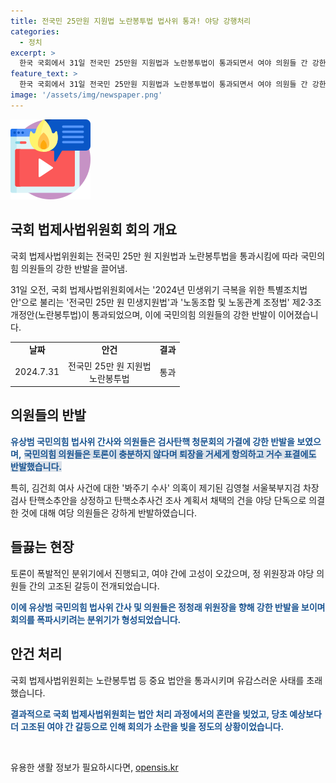 ```yaml
---
title: 전국민 25만원 지원법 노란봉투법 법사위 통과! 야당 강행처리
categories:
  - 정치
excerpt: >
  한국 국회에서 31일 전국민 25만원 지원법과 노란봉투법이 통과되면서 여야 의원들 간 강한 갈등이 벌어졌다. 국민의힘 의원들은 토론이 충분하지 않다며 항의하고 반발하며 퇴장했고, 정 청라 의원은 의사진행을 강행하여 여당 의원들의 항의를 일으켰다. 이에 더불어민주당은 다음달 1일 본회의 표결을 검토하고 있으며, 국민의힘은 필리버스터로 대응한다는 방침이다. 특히 봐주기 수사 의혹이 제기된 검사의 탄핵소추안이 의결되면서 여당 의원들과 야당 의원들 간 고성이 오갔고, 야당 의원들이 사과를 요구하는 등 갈등이 심화되고 있다.
feature_text: >
  한국 국회에서 31일 전국민 25만원 지원법과 노란봉투법이 통과되면서 여야 의원들 간 강한 갈등이 벌어졌다. 국민의힘 의원들은 토론이 충분하지 않다며 항의하고 반발하며 퇴장했고, 정 청라 의원은 의사진행을 강행하여 여당 의원들의 항의를 일으켰다. 이에 더불어민주당은 다음달 1일 본회의 표결을 검토하고 있으며, 국민의힘은 필리버스터로 대응한다는 방침이다. 특히 봐주기 수사 의혹이 제기된 검사의 탄핵소추안이 의결되면서 여당 의원들과 야당 의원들 간 고성이 오갔고, 야당 의원들이 사과를 요구하는 등 갈등이 심화되고 있다.
image: '/assets/img/newspaper.png'
---
```


<p><img src="/assets/img/news.png" alt="rentncar 속보" /></p>

<h2 data-ke-size="size26">국회 법제사법위원회 회의 개요</h2>

<p>국회 법제사법위원회는 전국민 25만 원 지원법과 노란봉투법을 통과시킴에 따라 국민의힘 의원들의 강한 반발을 끌어냄.</p>

<p data-ke-size="size16">31일 오전, 국회 법제사법위원회에서는 '2024년 민생위기 극복을 위한 특별조치법안'으로 불리는 '전국민 25만 원 민생지원법'과 '노동조합 및 노동관계 조정법' 제2·3조 개정안(노란봉투법)이 통과되었으며, 이에 국민의힘 의원들의 강한 반발이 이어졌습니다.</p>

<table>
  <tr>
    <td style="text-align: center; height: 17px;"><b>날짜</b></td>
    <td style="text-align: center; height: 17px;"><b>안건</b></td>
    <td style="text-align: center; height: 17px;"><b>결과</b></td>
  </tr>
  <tr>
    <td style="text-align: center; height: 17px;">2024.7.31</td>
    <td style="text-align: center; height: 17px;">전국민 25만 원 지원법<br>노란봉투법</td>
    <td style="text-align: center; height: 17px;">통과</td>
  </tr>
</table>

<h2 data-ke-size="size26">의원들의 반발</h2>

<p><b><span style="color: #1a5490;">유상범 국민의힘 법사위 간사와 의원들은 검사탄핵 청문회의 가결에 강한 반발을 보였으며,</span></b>
<b><span style="background-color: #21538527; color: #1a5490;">국민의힘 의원들은 토론이 충분하지 않다며 퇴장을 거세게 항의하고 거수 표결에도 반발했습니다.</span></b></p>

<p data-ke-size="size16">특히, 김건희 여사 사건에 대한 '봐주기 수사' 의혹이 제기된 김영철 서울북부지검 차장검사 탄핵소추안을 상정하고 탄핵소추사건 조사 계획서 채택의 건을 야당 단독으로 의결한 것에 대해 여당 의원들은 강하게 반발하였습니다.</p>

<h2 data-ke-size="size26">들끓는 현장</h2>

<p data-ke-size="size16">토론이 폭발적인 분위기에서 진행되고, 여야 간에 고성이 오갔으며, 정 위원장과 야당 의원들 간의 고조된 갈등이 전개되었습니다.</p>

<p><b><span style="color: #1a5490;">이에 유상범 국민의힘 법사위 간사 및 의원들은 정청래 위원장을 향해 강한 반발을 보이며 회의를 폭파시키려는 분위기가 형성되었습니다.</span></b></p>

<h2 data-ke-size="size26">안건 처리</h2>

<p data-ke-size="size16">국회 법제사법위원회는 노란봉투법 등 중요 법안을 통과시키며 유감스러운 사태를 초래했습니다.</p>

<p><b><span style="color: #1a5490;">결과적으로 국회 법제사법위원회는 법안 처리 과정에서의 혼란을 빚었고, 당초 예상보다 더 고조된 여야 간 갈등으로 인해 회의가 소란을 빚을 정도의 상황이었습니다.</span></b></p>

<p data-ke-size="size16">&nbsp;</p>
유용한 생활 정보가 필요하시다면, <a href="https://opensis.kr" rel="dofollow">opensis.kr</a>


